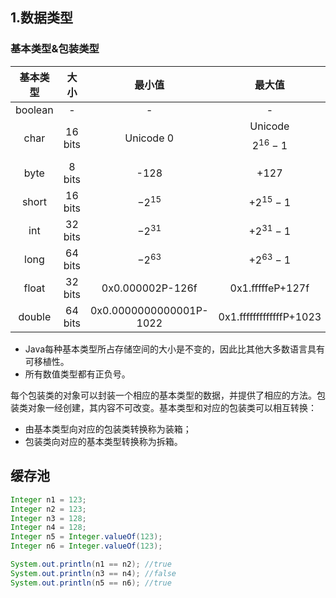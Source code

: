 ## 1.数据类型

### 基本类型&包装类型

| 基本类型 |  大小   |         最小值          |         最大值          | 包装器类型 |
| :------: | :-----: | :---------------------: | :---------------------: | :--------: |
| boolean  |    -    |            -            |            -            |  Boolean   |
|   char   | 16 bits |        Unicode 0        | Unicode $${2^{16}}-1$$  | Character  |
|   byte   | 8 bits  |          -128           |          +127           |    Byte    |
|  short   | 16 bits |      $${-2^{15}}$$    |       $$+2^{15}-1$$       |   Short    |
|   int    | 32 bits |      $${-2^{31}}$$      |       $$+2^{31}-1$$       |  Integer   |
|   long   | 64 bits |      $${-2^{63}}$$     |       $$+2^{63}-1$$       |    Long    |
|  float   | 32 bits |    0x0.000002P-126f     |    0x1.fffffeP+127f     |   Float    |
|  double  | 64 bits | 0x0.0000000000001P-1022 | 0x1.fffffffffffffP+1023 |   Double   |

* Java每种基本类型所占存储空间的大小是不变的，因此比其他大多数语言具有可移植性。
* 所有数值类型都有正负号。

每个包装类的对象可以封装一个相应的基本类型的数据，并提供了相应的方法。包装类对象一经创建，其内容不可改变。基本类型和对应的包装类可以相互转换：

- 由基本类型向对应的包装类转换称为装箱；
- 包装类向对应的基本类型转换称为拆箱。

## 缓存池
```java
Integer n1 = 123;
Integer n2 = 123;
Integer n3 = 128;
Integer n4 = 128;
Integer n5 = Integer.valueOf(123);
Integer n6 = Integer.valueOf(123);

System.out.println(n1 == n2); //true
System.out.println(n3 == n4); //false
System.out.println(n5 == n6); //true
```
